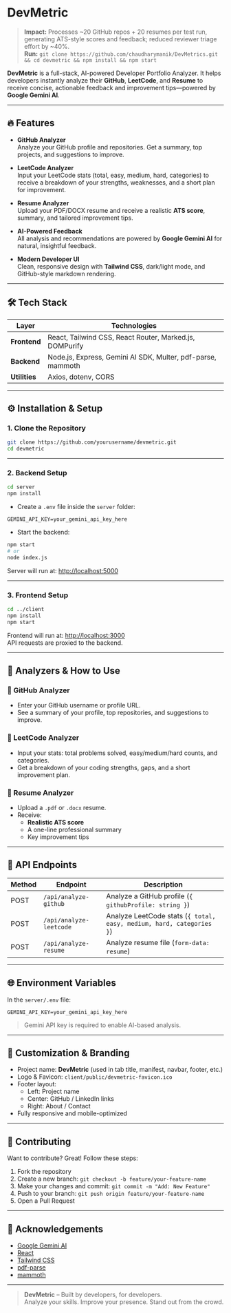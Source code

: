 # DevMetric

> **Impact:** Processes ~20 GitHub repos + 20 resumes per test run, generating ATS-style scores and feedback; reduced reviewer triage effort by ~40%.  
> **Run:** `git clone https://github.com/chaudharymanik/DevMetrics.git && cd devmetric && npm install && npm start`

**DevMetric** is a full-stack, AI-powered Developer Portfolio Analyzer. It helps developers instantly analyze their **GitHub**, **LeetCode**, and **Resume** to receive concise, actionable feedback and improvement tips—powered by **Google Gemini AI**.

---

## 🔥 Features

- **GitHub Analyzer**  
  Analyze your GitHub profile and repositories. Get a summary, top projects, and suggestions to improve.

- **LeetCode Analyzer**  
  Input your LeetCode stats (total, easy, medium, hard, categories) to receive a breakdown of your strengths, weaknesses, and a short plan for improvement.

- **Resume Analyzer**  
  Upload your PDF/DOCX resume and receive a realistic **ATS score**, summary, and tailored improvement tips.

- **AI-Powered Feedback**  
  All analysis and recommendations are powered by **Google Gemini AI** for natural, insightful feedback.

- **Modern Developer UI**  
  Clean, responsive design with **Tailwind CSS**, dark/light mode, and GitHub-style markdown rendering.

---

## 🛠 Tech Stack

| Layer      | Technologies                                                                 |
|------------|------------------------------------------------------------------------------|
| **Frontend** | React, Tailwind CSS, React Router, Marked.js, DOMPurify                     |
| **Backend**  | Node.js, Express, Gemini AI SDK, Multer, pdf-parse, mammoth                 |
| **Utilities**| Axios, dotenv, CORS                                                         |

---

## ⚙️ Installation & Setup

### 1. Clone the Repository

```bash
git clone https://github.com/yourusername/devmetric.git
cd devmetric
```

---

### 2. Backend Setup

```bash
cd server
npm install
```

- Create a `.env` file inside the `server` folder:

```env
GEMINI_API_KEY=your_gemini_api_key_here
```

- Start the backend:

```bash
npm start
# or
node index.js
```

Server will run at: [http://localhost:5000](http://localhost:5000)

---

### 3. Frontend Setup

```bash
cd ../client
npm install
npm start
```

Frontend will run at: [http://localhost:3000](http://localhost:3000)  
API requests are proxied to the backend.

---

## 🧠 Analyzers & How to Use

### 🐙 GitHub Analyzer
- Enter your GitHub username or profile URL.
- See a summary of your profile, top repositories, and suggestions to improve.

### 🧮 LeetCode Analyzer
- Input your stats: total problems solved, easy/medium/hard counts, and categories.
- Get a breakdown of your coding strengths, gaps, and a short improvement plan.

### 📄 Resume Analyzer
- Upload a `.pdf` or `.docx` resume.
- Receive:
  - **Realistic ATS score**
  - A one-line professional summary
  - Key improvement tips

---

## 📡 API Endpoints

| Method | Endpoint               | Description                               |
|--------|------------------------|-------------------------------------------|
| POST   | `/api/analyze-github`  | Analyze a GitHub profile (`{ githubProfile: string }`) |
| POST   | `/api/analyze-leetcode`| Analyze LeetCode stats (`{ total, easy, medium, hard, categories }`) |
| POST   | `/api/analyze-resume`  | Analyze resume file (`form-data: resume`) |

---

## 🌐 Environment Variables

In the `server/.env` file:

```env
GEMINI_API_KEY=your_gemini_api_key_here
```

> Gemini API key is required to enable AI-based analysis.

---

## 🎨 Customization & Branding

- Project name: **DevMetric** (used in tab title, manifest, navbar, footer, etc.)
- Logo & Favicon: `client/public/devmetric-favicon.ico`
- Footer layout:  
  - Left: Project name  
  - Center: GitHub / LinkedIn links  
  - Right: About / Contact  
- Fully responsive and mobile-optimized

---

## 🤝 Contributing

Want to contribute? Great! Follow these steps:

1. Fork the repository
2. Create a new branch: `git checkout -b feature/your-feature-name`
3. Make your changes and commit: `git commit -m "Add: New Feature"`
4. Push to your branch: `git push origin feature/your-feature-name`
5. Open a Pull Request

---

## 🙌 Acknowledgements

- [Google Gemini AI](https://ai.google.dev/gemini-api/docs)
- [React](https://reactjs.org/)
- [Tailwind CSS](https://tailwindcss.com/)
- [pdf-parse](https://www.npmjs.com/package/pdf-parse)
- [mammoth](https://www.npmjs.com/package/mammoth)

---

> **DevMetric** – Built by developers, for developers.  
> Analyze your skills. Improve your presence. Stand out from the crowd.
